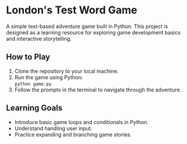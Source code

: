 # London's Test Word Game

A simple text-based adventure game built in Python. This project is designed as a learning resource for exploring game development basics and interactive storytelling.

## How to Play

1. Clone the repository to your local machine.
2. Run the game using Python:  
   `python game.py`
3. Follow the prompts in the terminal to navigate through the adventure.

## Learning Goals

- Introduce basic game loops and conditionals in Python.
- Understand handling user input.
- Practice expanding and branching game stories.
